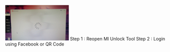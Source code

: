 <img src="photo_6262390371921282648_y.jpg" alt="Issue Screenshot" width="200">
Step 1 : Reopen MI Unlock Tool    
Step 2 : Login using Facebook or QR Code
